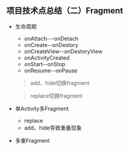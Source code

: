 ## 项目技术点总结（二）Fragment

* 生命周期
	* onAttach---onDetach
	* onCreate--onDestory
	* onCreateView--onDestoryView
	* onActivityCreated
	* onStart--onStop
	* onResume--onPause
	
	> add、hide切换fragment
	
	> replace切换fragment
* 单Activity多Fragment
	* replace
	* add、hide导致重叠现象
* 多重Fragment